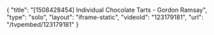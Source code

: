 {
    "title": "[1508428454] Individual Chocolate Tarts - Gordon Ramsay",
    "type": "solo",
    "layout": "iframe-static",
    "videoId": "123179181",
    "url": "\/tvpembed\/123179181"
}